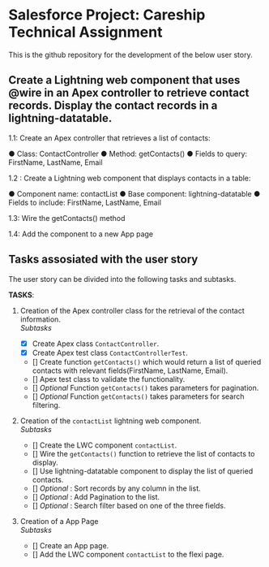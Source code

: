# Salesforce Project: Careship Technical Assignment

This is the github repository for the development of the below user story.

## Create a Lightning web component that uses @wire in an Apex controller to retrieve contact records. Display the contact records in a lightning-datatable.

1.1: Create an Apex controller that retrieves a list of contacts:

● Class: ContactController
● Method: getContacts()
● Fields to query: FirstName, LastName, Email

1.2 : Create a Lightning web component that displays contacts in a table:

● Component name: contactList
● Base component: lightning-datatable
● Fields to include: FirstName, LastName, Email

1.3: Wire the getContacts() method

1.4: Add the component to a new App page

## Tasks assosiated with the user story

The user story can be divided into the following tasks and subtasks.

**TASKS**:
1. Creation of the Apex controller class for the retrieval of the contact information.<br/>
   _Subtasks_

   - [x] Create Apex class `ContactController`.
   - [x] Create Apex test class `ContactControllerTest`.
   - [] Create function `getContacts()` which would return a list of queried contacts with relevant fields(FirstName, LastName, Email).
   - [] Apex test class to validate the functionality.
   - [] _Optional_ Function `getContacts()` takes parameters for pagination.
   - [] _Optional_ Function `getContacts()` takes parameters for search filtering.

2. Creation of the `contactList` lightning web component.<br/>
   _Subtasks_

   - [] Create the LWC component `contactList`.
   - [] Wire the `getContacts()` function to retrieve the list of contacts to display.
   - [] Use lightning-datatable component to display the list of queried contacts.
   - [] _Optional_ : Sort records by any column in the list.
   - [] _Optional_ : Add Pagination to the list.
   - [] _Optional_ : Search filter based on one of the three fields.

3. Creation of a App Page<br/>
   _Subtasks_

   - [] Create an App page.
   - [] Add the LWC component `contactList` to the flexi page.